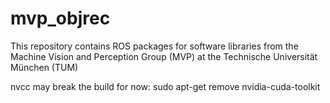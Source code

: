 # mvp_objrec
This repository contains ROS packages for software libraries from the Machine Vision and Perception Group (MVP) at the Technische Universität München (TUM)

nvcc may break the build for now:
sudo apt-get remove nvidia-cuda-toolkit
